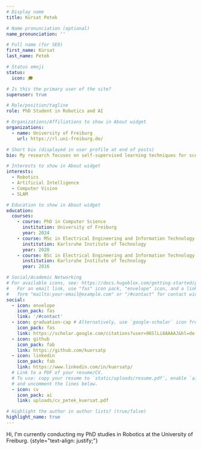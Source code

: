 ```yaml
---
# Display name
title: Kürsat Petek

# Name pronunciation (optional)
name_pronunciation: ''

# Full name (for SEO)
first_name: Kürsat
last_name: Petek

# Status emoji
status:
  icon: 🎓

# Is this the primary user of the site?
superuser: true

# Role/position/tagline
role: PhD Student in Robotics and AI

# Organizations/Affiliations to show in About widget
organizations:
  - name: University of Freiburg
    url: https://rl.uni-freiburg.de/

# Short bio (displayed in user profile at end of posts)
bio: My research focuses on self‑supervised learning techniques for scene reconstruction and semantics understanding. The goal of my research is to enable robot perception that achieves competitive results without large scale annotated data.

# Interests to show in About widget
interests:
  - Robotics
  - Artificial Intelligence
  - Computer Vision
  - SLAM

# Education to show in About widget
education:
  courses:
    - course: PhD in Computer Science
      institution: University of Freiburg
      year: 2024
    - course: MSc in Electrical Engineering and Information Technology
      institution: Karlsruhe Institute of Technology
      year: 2020
    - course: BSc in Electrical Engineering and Information Technology
      institution: Karlsruhe Institute of Technology
      year: 2016

# Social/Academic Networking
# For available icons, see: https://docs.hugoblox.com/getting-started/page-builder/#icons
#   For an email link, use "fas" icon pack, "envelope" icon, and a link in the
#   form "mailto:your-email@example.com" or "/#contact" for contact widget.
social:
  - icon: envelope
    icon_pack: fas
    link: '/#contact'
  - icon: graduation-cap # Alternatively, use `google-scholar` icon from `ai` icon pack
    icon_pack: fas
    link: https://scholar.google.com/citations?user=96SlLi8AAAAJ&hl=de
  - icon: github
    icon_pack: fab
    link: https://github.com/kuersatp
  - icon: linkedin
    icon_pack: fab
    link: https://www.linkedin.com/in/kuersatp/
  # Link to a PDF of your resume/CV.
  # To use: copy your resume to `static/uploads/resume.pdf`, enable `ai` icons in `params.yaml`,
  # and uncomment the lines below.
  - icon: cv
    icon_pack: ai
    link: uploads/cv_petek_kuersat.pdf

# Highlight the author in author lists? (true/false)
highlight_name: true
---
```


Hi, I'm currently conducting my PhD studies in Robotics at the University of Freiburg.
{style="text-align: justify;"}
